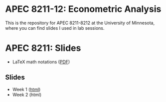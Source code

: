 # APEC 8211-12: Econometric Analysis
This is the repository for APEC 8211-8212 at the University of Minnesota, where you can find slides I used in lab sessions.

# APEC 8211: Slides
+ LaTeX math notations ([PDF](https://shunkei3.github.io/apec8211-8212/Demonstration/Demonstration.pdf))

## Slides
+ Week 1 ([html](https://shunkei3.github.io/apec8211-8212/Recitation/rec1/recitation1_slides.html))
+ Week 2 (html)